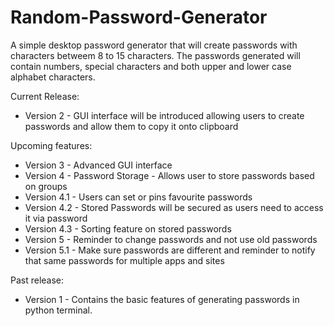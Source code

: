 # Random-Password-Generator

A simple desktop password generator that will create passwords with characters betweem 8 to 15 characters. The passwords generated will contain numbers, special characters and both upper and lower case alphabet characters.

Current Release:
- Version 2 - GUI interface will be introduced allowing users to create passwords and allow them to copy it onto clipboard

Upcoming features:
- Version 3 - Advanced GUI interface
- Version 4 - Password Storage - Allows user to store passwords based on groups
- Version 4.1 - Users can set or pins favourite passwords
- Version 4.2 - Stored Passwords will be secured as users need to access it via password 
- Version 4.3 - Sorting feature on stored passwords
- Version 5 - Reminder to change passwords and not use old passwords
- Version 5.1 - Make sure passwords are different and reminder to notify that same passwords for multiple apps and sites

Past release:
- Version 1 - Contains the basic features of generating passwords in python terminal.
